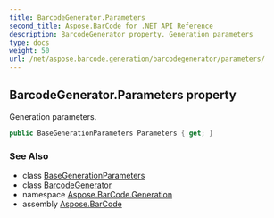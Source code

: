 ```yaml
---
title: BarcodeGenerator.Parameters
second_title: Aspose.BarCode for .NET API Reference
description: BarcodeGenerator property. Generation parameters
type: docs
weight: 50
url: /net/aspose.barcode.generation/barcodegenerator/parameters/
---
```

## BarcodeGenerator.Parameters property

Generation parameters.

```csharp
public BaseGenerationParameters Parameters { get; }
```

### See Also

* class [BaseGenerationParameters](../../basegenerationparameters/)
* class [BarcodeGenerator](../)
* namespace [Aspose.BarCode.Generation](../../barcodegenerator/)
* assembly [Aspose.BarCode](../../../)


